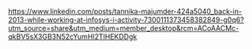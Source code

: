 https://www.linkedin.com/posts/tannika-majumder-424a5040_back-in-2013-while-working-at-infosys-i-activity-7300111373458382849-g0q6?utm_source=share&utm_medium=member_desktop&rcm=ACoAACMc-qkBV5sX3GB3N52cYumHI2TlHEKDDgk

